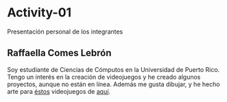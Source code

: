 # Activity-01
Presentación personal de los integrantes

## Raffaella Comes Lebrón
Soy estudiante de Ciencias de Cómputos en la Universidad de Puerto Rico. Tengo un interés en la creación de videojuegos y he creado algunos proyectos, aunque no están en línea. Además me gusta dibujar, y he hecho arte para [éstos](https://raffraffman.itch.io/ball-fall) videojuegos de [aquí](https://mugguy88.itch.io/a-dragon-has-a-bad-day).
